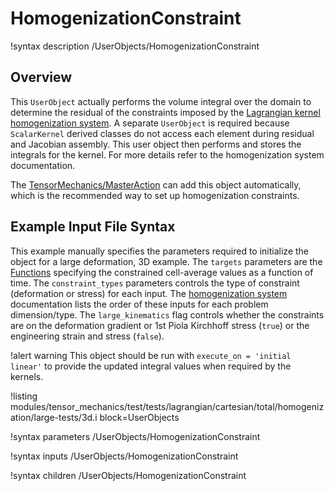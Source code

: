 # HomogenizationConstraint

!syntax description /UserObjects/HomogenizationConstraint

## Overview

This `UserObject` actually performs the volume integral over the domain to determine the
residual of the constraints imposed by the [Lagrangian kernel homogenization system](Homogenization.md).
A separate `UserObject` is required because `ScalarKernel` derived classes do not access each element
during residual and Jacobian assembly.
This user object then performs and stores the integrals for the kernel.
For more details refer to the homogenization system documentation.

The [TensorMechanics/MasterAction](/Modules/TensorMechanics/Master/index.md) can add this object
automatically, which is the recommended way to set up homogenization constraints.

## Example Input File Syntax

This example manually specifies the parameters required to initialize the object for a
large deformation, 3D example.
The `targets` parameters are the [Functions](syntax/Functions/index.md) specifying the constrained
cell-average values as a function of time.
The `constraint_types` parameters controls the type of constraint (deformation or stress) for each input.
The [homogenization system](Homogenization.md) documentation lists the order of these inputs
for each problem dimension/type.
The `large_kinematics` flag controls whether the constraints are on the deformation gradient or
1st Piola Kirchhoff stress (`true`) or the engineering strain and stress (`false`).

!alert warning
This object should be run with `execute_on = 'initial linear'` to provide the
updated integral values when required by the kernels.

!listing modules/tensor_mechanics/test/tests/lagrangian/cartesian/total/homogenization/large-tests/3d.i
         block=UserObjects

!syntax parameters /UserObjects/HomogenizationConstraint

!syntax inputs /UserObjects/HomogenizationConstraint

!syntax children /UserObjects/HomogenizationConstraint
